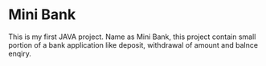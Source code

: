 # Mini Bank 
 This is my first JAVA project. Name as Mini Bank, this project contain small portion of a bank application like deposit, withdrawal of amount and balnce enqiry.
